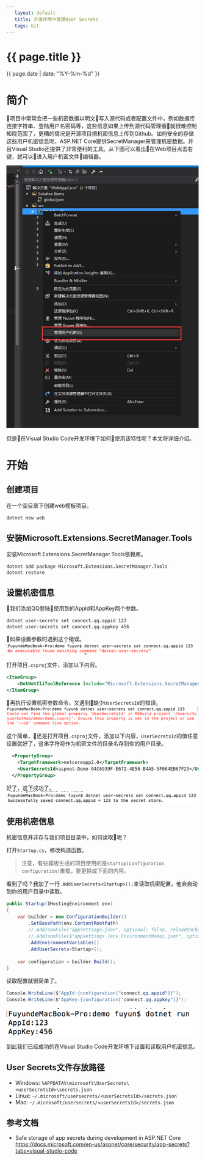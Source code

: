 ```yaml
---
   layout: default
   title: 开发环境中管理User Secrets
   tags: Git
---
```


# {{ page.title }}
{{ page.date | date: "%Y-%m-%d" }}

# 简介

项目中常常会把一些机密数据以明文写入源代码或者配置文件中，例如数据库连接字符串、登陆用户名密码等，这些信息如果上传到源代码管理器就很难控制知晓范围了，更糟的情况是开源项目把机密信息上传到Github。如何安全的存储这些用户机密信息呢，ASP.NET Core提供SecretManager来管理机密数据。并且Visual Studio还提供了非常便利的工具。从下图可以看出在Web项目点击右键，就可以进入用户机密文件编辑器。

![](/assets/misc/VSCodeUserSecrets/img/2017-12-19-17-32-12.png)

但是在Visual Studio Code开发环境下如何使用该特性呢？本文将详细介绍。

# 开始
## 创建项目
在一个空目录下创建web模板项目。

```
dotnet new web
```

## 安装Microsoft.Extensions.SecretManager.Tools
安装Microsoft.Extensions.SecretManager.Tools依赖库。

```
dotnet add package Microsoft.Extensions.SecretManager.Tools
dotnet restore
```
## 设置机密信息
我们添加QQ登陆使用到的AppId和AppKey两个参数。
```
dotnet user-secrets set connect.qq.appid 123
dotnet user-secrets set connect.qq.appkey 456
```

如果设置参数时遇到这个错误。
![](/assets/misc/VSCodeUserSecrets/img/2017-12-19-17-54-59.png)

打开项目`.csproj`文件，添加以下内容。
```xml
<ItemGroup>
    <DotNetCliToolReference Include="Microsoft.Extensions.SecretManager.Tools" Version="2.0.0" />
</ItemGroup>
```

再执行设置机密参数命令，又遇到缺少`UserSecretsId`的错误。
![](/assets/misc/VSCodeUserSecrets/img/2017-12-19-18-06-30.png)

这个简单，还是打开项目`.csproj`文件，添加以下内容，`UserSecretsId`的值任意设置就好了，这串字符将作为机密文件的目录名存到你的用户目录。
```xml
  <PropertyGroup>
    <TargetFramework>netcoreapp2.0</TargetFramework>
    <UserSecretsId>aspnet-Demo-04C6939F-E672-4E56-B4A5-5F064EB67F23</UserSecretsId>
  </PropertyGroup>
```
好了，这下成功了。
![](/assets/misc/VSCodeUserSecrets/img/2017-12-19-18-12-59.png)

## 使用机密信息
机密信息并非存与我们项目目录中，如何读取呢？

打开`Startup.cs`，修改构造函数。  
> 注意，有些模板生成的项目使用的是`Startup(Configuration configuration)`重载，要更换成下面的内容。

看到了吗？我加了一行`.AddUserSecrets<Startup>();`来读取机密配置，他会自动到你的用户目录中读取。

```cs
public Startup(IHostingEnvironment env)
{
    var builder = new ConfigurationBuilder()
        .SetBasePath(env.ContentRootPath)
        //.AddJsonFile("appsettings.json", optional: false, reloadOnChange: true)
        //.AddJsonFile($"appsettings.{env.EnvironmentName}.json", optional: true)
        .AddEnvironmentVariables()
        .AddUserSecrets<Startup>();

    var configuration = builder.Build();
}
```

读取配置就很简单了。
```cs
Console.WriteLine($"AppId:{configuration["connect.qq.appid"]}");
Console.WriteLine($"AppKey:{configuration["connect.qq.appkey"]}");
```

![](/assets/misc/VSCodeUserSecrets/img/2017-12-19-18-27-26.png)

到此我们已经成功的在Visual Studio Code开发环境下设置和读取用户机密信息。

## User Secrets文件存放路径

- Windows: `%APPDATA%\microsoft\UserSecrets\<userSecretsId>\secrets.json`
- Linux: `~/.microsoft/usersecrets/<userSecretsId>/secrets.json`
- Mac: `~/.microsoft/usersecrets/<userSecretsId>/secrets.json`

## 参考文档
- Safe storage of app secrets during development in ASP.NET Core  
https://docs.microsoft.com/en-us/aspnet/core/security/app-secrets?tabs=visual-studio-code